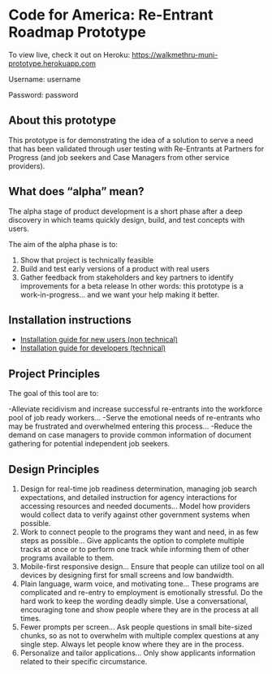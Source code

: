 # Code for America: Re-Entrant Roadmap Prototype

To view live, check it out on Heroku: https://walkmethru-muni-prototype.herokuapp.com

Username: username

Password: password

## About this prototype

This prototype is for demonstrating the idea of a solution to serve a need that has been validated through user testing with Re-Entrants at Partners for Progress (and job seekers and Case Managers from other service providers).

## What does “alpha” mean?
The alpha stage of product development is a short phase after a deep discovery in which teams quickly design, build, and test concepts with users.

The aim of the alpha phase is to:

1. Show that project is technically feasible
2. Build and test early versions of a product with real users
3. Gather feedback from stakeholders and key partners to identify improvements for a beta release
In other words: this prototype is a work-in-progress... and we want your help making it better.

## Installation instructions

- [Installation guide for new users (non technical)](https://govuk-prototype-kit.herokuapp.com/docs/install/introduction)
- [Installation guide for developers (technical)](https://govuk-prototype-kit.herokuapp.com/docs/install/developer-install-instructions)

## Project Principles

The goal of this tool are to:

-Alleviate recidivism and increase successful re-entrants into the workforce pool of job ready workers...
-Serve the emotional needs of re-entrants who may be frustrated and overwhelmed entering this process...
-Reduce the demand on case managers to provide common information of document gathering for potential independent job seekers.

## Design Principles
1. Design for real-time job readiness determination, managing job search expectations, and detailed instruction for agency interactions for accessing resources and needed documents...
Model how providers would collect data to verify against other government systems when possible.
2. Work to connect people to the programs they want and need, in as few steps as possible...
Give applicants the option to complete multiple tracks at once or to perform one track while informing them of other programs available to them.
3. Mobile-first responsive design...
Ensure that people can utilize tool on all devices by designing first for small screens and low bandwidth.
4. Plain language, warm voice, and motivating tone...
These programs are complicated and re-entry to employment is emotionally stressful. Do the hard work to keep the wording deadly simple. Use a conversational, encouraging tone and show people where they are in the process at all times.
5. Fewer prompts per screen...
Ask people questions in small bite-sized chunks, so as not to overwhelm with multiple complex questions at any single step. Always let people know where they are in the process.
6. Personalize and tailor applications...
Only show applicants information related to their specific circumstance.


